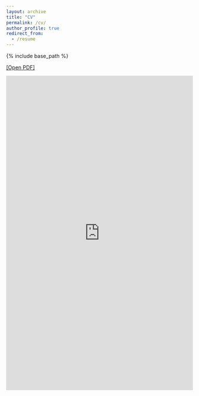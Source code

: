 ```yaml
---
layout: archive
title: "CV"
permalink: /cv/
author_profile: true
redirect_from:
  - /resume
---
```


{% include base_path %}

<a href="https://github.com/dscardoso/dscardoso.github.io/raw/master/files/DiegoCardoso_CV.pdf" target="_blank">[Open PDF]</a>

<embed src="https://github.com/dscardoso/dscardoso.github.io/raw/master/files/DiegoCardoso_CV.pdf" width="100%" height="850px" type="application/pdf">